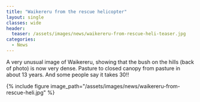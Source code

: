 ```yaml
---
title: "Waikereru from the rescue helicopter"
layout: single
classes: wide
header:
  teaser: /assets/images/news/waikereru-from-rescue-heli-teaser.jpg
categories:
  - News
---
```


A very unusual image of Waikereru, showing that the bush on the hills (back of photo) is now very dense. Pasture to closed canopy from pasture in about 13 years. And some people say it takes 30!!

{% include figure image_path="/assets/images/news/waikereru-from-rescue-heli.jpg" %}

